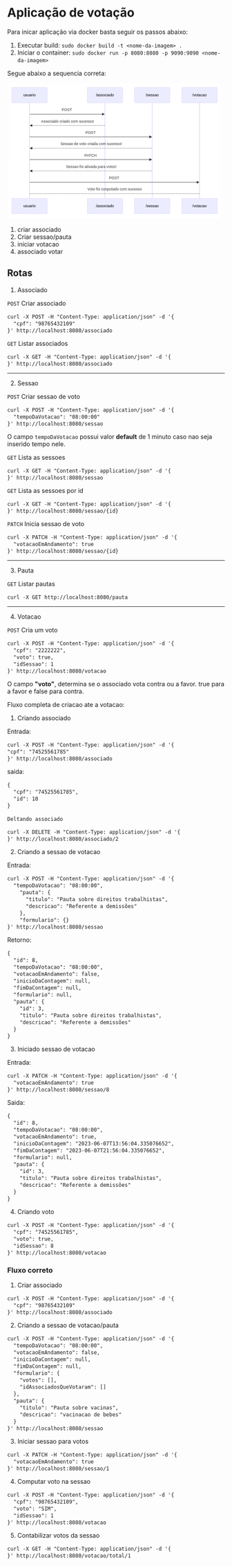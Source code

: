 # Aplicação de votação

Para inicar aplicação via docker basta seguir os passos abaixo:

1. Executar build: ``sudo docker build -t <nome-da-imagem> .``
2. Iniciar o container: ``sudo docker run -p 8080:8080 -p 9090:9090 <nome-da-imagem>``

Segue abaixo a sequencia correta:

![sequencia](documents/diagrama_sequencia1.png)

1. criar associado
2. Criar sessao/pauta
3. iniciar votacao
4. associado votar


## Rotas

1. Associado

``POST`` Criar associado
```shell
curl -X POST -H "Content-Type: application/json" -d '{
  "cpf": "98765432109"
}' http://localhost:8080/associado
```

``GET`` Listar associados
```shell
curl -X GET -H "Content-Type: application/json" -d '{
}' http://localhost:8080/associado
```

---

2. Sessao

``POST`` Criar sessao de voto
```shell
curl -X POST -H "Content-Type: application/json" -d '{
  "tempoDaVotacao": "08:00:00"
}' http://localhost:8080/sessao
```
O campo ``tempoDaVotacao`` possui valor **default** de 1 minuto caso nao seja inserido tempo nele.

``GET`` Lista as sessoes
```shell
curl -X GET -H "Content-Type: application/json" -d '{
}' http://localhost:8080/sessao
```

``GET`` Lista as sessoes por id
```shell
curl -X GET -H "Content-Type: application/json" -d '{
}' http://localhost:8080/sessao/{id}
```

``PATCH`` Inicia sessao de voto
```shell
curl -X PATCH -H "Content-Type: application/json" -d '{
  "votacaoEmAndamento": true
}' http://localhost:8080/sessao/{id}
```

---

3. Pauta

``GET`` Listar pautas
```shell
curl -X GET http://localhost:8080/pauta
```

---

4. Votacao

``POST`` Cria um voto
```shell
curl -X POST -H "Content-Type: application/json" -d '{
  "cpf": "2222222",
  "voto": true,
  "idSessao": 1
}' http://localhost:8080/votacao
```

O campo **"voto"**, determina se o associado vota contra ou a favor. true para a favor e false para contra.


Fluxo completa de criacao ate a votacao:

1. Criando associado

Entrada:
```shell
curl -X POST -H "Content-Type: application/json" -d '{
"cpf": "74525561785"
}' http://localhost:8080/associado
```

saida:
```shell
{
  "cpf": "74525561785",
  "id": 10
}
```

```Deltando associado```
```shell
curl -X DELETE -H "Content-Type: application/json" -d '{
}' http://localhost:8080/associado/2
```

2. Criando a sessao de votacao

Entrada:
```shell
curl -X POST -H "Content-Type: application/json" -d '{
  "tempoDaVotacao": "08:00:00",
    "pauta": {
      "titulo": "Pauta sobre direitos trabalhistas",
      "descricao": "Referente a demissões"
    },
    "formulario": {}
}' http://localhost:8080/sessao
```

Retorno:
```shell
{
  "id": 8,
  "tempoDaVotacao": "08:00:00",
  "votacaoEmAndamento": false,
  "inicioDaContagem": null,
  "fimDaContagem": null,
  "formulario": null,
  "pauta": {
    "id": 3,
    "titulo": "Pauta sobre direitos trabalhistas",
    "descricao": "Referente a demissões"
  }
}
```

3. Iniciado sessao de votacao

Entrada:
```shell
curl -X PATCH -H "Content-Type: application/json" -d '{
  "votacaoEmAndamento": true
}' http://localhost:8080/sessao/8
```

Saida:
```shell
{
  "id": 8,
  "tempoDaVotacao": "08:00:00",
  "votacaoEmAndamento": true,
  "inicioDaContagem": "2023-06-07T13:56:04.335076652",
  "fimDaContagem": "2023-06-07T21:56:04.335076652",
  "formulario": null,
  "pauta": {
    "id": 3,
    "titulo": "Pauta sobre direitos trabalhistas",
    "descricao": "Referente a demissões"
  }
}
```

4. Criando voto
```shell
curl -X POST -H "Content-Type: application/json" -d '{
  "cpf": "74525561785",
  "voto": true,
  "idSessao": 8
}' http://localhost:8080/votacao
```





### Fluxo correto

1. Criar associado
```shell
curl -X POST -H "Content-Type: application/json" -d '{
  "cpf": "98765432109"
}' http://localhost:8080/associado
```

2. Criando a sessao de votacao/pauta

```shell
curl -X POST -H "Content-Type: application/json" -d '{
  "tempoDaVotacao": "08:00:00",
  "votacaoEmAndamento": false,
  "inicioDaContagem": null,
  "fimDaContagem": null,
  "formulario": {
    "votos": [],
    "idAssociadosQueVotaram": []
  },
  "pauta": {
    "titulo": "Pauta sobre vacinas",
    "descricao": "vacinacao de bebes"
  }
}' http://localhost:8080/sessao
```

3. Iniciar sessao para votos

```shell
curl -X PATCH -H "Content-Type: application/json" -d '{
  "votacaoEmAndamento": true
}' http://localhost:8080/sessao/1
```

4. Computar voto na sessao

```shell
curl -X POST -H "Content-Type: application/json" -d '{
  "cpf": "98765432109",
  "voto": "SIM",
  "idSessao": 1
}' http://localhost:8080/votacao
```

5. Contabilizar votos da sessao

```shell
curl -X GET -H "Content-Type: application/json" -d '{
}' http://localhost:8080/votacao/total/1
```